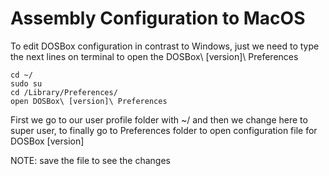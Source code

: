 # Assembly Configuration to MacOS

To edit DOSBox configuration in contrast to Windows, just we need to type the next lines on terminal to open the DOSBox\ [version]\ Preferences
```
cd ~/ 
sudo su
cd /Library/Preferences/
open DOSBox\ [version]\ Preferences
```
First we go to our user profile folder with ~/ and then we change here to super user, to finally go to Preferences folder to open configuration file for DOSBox [version]

NOTE: save the file to see the changes
